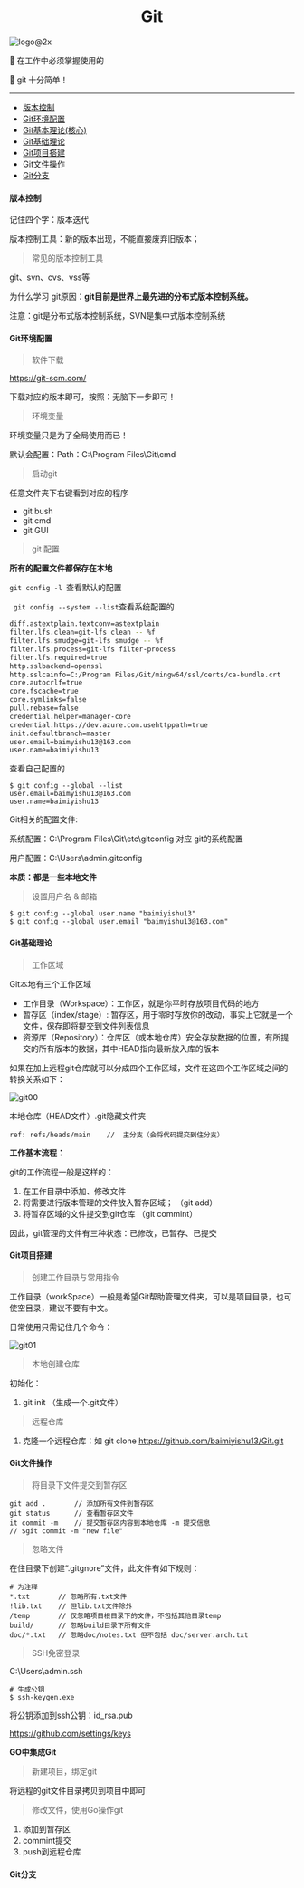 <h1 align=center>Git</h1>

 ![logo@2x](/images/logo%402x.png)

:tada: 在工作中必须掌握使用的

:trident: git 十分简单！

---

- [版本控制](#版本控制)
- [Git环境配置](Git环境配置)
- [Git基本理论(核心)](Git基本理论(核心))
- [Git基础理论](Git基础理论)
- [Git项目搭建](Git项目搭建)
- [Git文件操作](Git文件操作)
- [Git分支](Git分支)

#### 版本控制

记住四个字：版本迭代

版本控制工具：新的版本出现，不能直接废弃旧版本；

> 常见的版本控制工具

git、svn、cvs、vss等

为什么学习 git原因：**git目前是世界上最先进的分布式版本控制系统。**

注意：git是分布式版本控制系统，SVN是集中式版本控制系统

#### Git环境配置

> 软件下载

https://git-scm.com/

下载对应的版本即可，按照：无脑下一步即可！

> 环境变量

环境变量只是为了全局使用而已！

默认会配置：Path：C:\Program Files\Git\cmd

> 启动git

任意文件夹下右键看到对应的程序

+ git bush
+ git cmd
+ git GUI

> git 配置

**所有的配置文件都保存在本地**

 `git config -l `查看默认的配置

` git config --system --list`查看系统配置的

```sh
diff.astextplain.textconv=astextplain
filter.lfs.clean=git-lfs clean -- %f
filter.lfs.smudge=git-lfs smudge -- %f
filter.lfs.process=git-lfs filter-process
filter.lfs.required=true
http.sslbackend=openssl
http.sslcainfo=C:/Program Files/Git/mingw64/ssl/certs/ca-bundle.crt
core.autocrlf=true
core.fscache=true
core.symlinks=false
pull.rebase=false
credential.helper=manager-core
credential.https://dev.azure.com.usehttppath=true
init.defaultbranch=master
user.email=baimyishu13@163.com
user.name=baimiyishu13
```

查看自己配置的

```SH
$ git config --global --list
user.email=baimyishu13@163.com
user.name=baimiyishu13
```

Git相关的配置文件:

系统配置：‪C:\Program Files\Git\etc\gitconfig	对应 git的系统配置

用户配置：‪C:\Users\admin\.gitconfig

**本质：都是一些本地文件**



> 设置用户名 & 邮箱

```SH
$ git config --global user.name "baimiyishu13"
$ git config --global user.email "baimyishu13@163.com"
```



#### Git基础理论

> 工作区域

Git本地有三个工作区域

+ 工作目录（Workspace）：工作区，就是你平时存放项目代码的地方
+ 暂存区（index/stage）: 暂存区，用于零时存放你的改动，事实上它就是一个文件，保存即将提交到文件列表信息
+ 资源库（Repository）：仓库区（或本地仓库）安全存放数据的位置，有所提交的所有版本的数据，其中HEAD指向最新放入库的版本

如果在加上远程git仓库就可以分成四个工作区域，文件在这四个工作区域之间的转换关系如下：

![git00](/images/image-20221114181426826.png)

本地仓库（HEAD文件）.git隐藏文件夹

```
ref: refs/heads/main	//  主分支（会将代码提交到住分支）
```



**工作基本流程：**

git的工作流程一般是这样的：

1. 在工作目录中添加、修改文件
2. 将需要进行版本管理的文件放入暂存区域；   （git add）
3. 将暂存区域的文件提交到git仓库                      （git commint）

因此，git管理的文件有三种状态：已修改，已暂存、已提交



#### Git项目搭建

> 创建工作目录与常用指令

工作目录（workSpace）一般是希望Git帮助管理文件夹，可以是项目目录，也可使空目录，建议不要有中文。

日常使用只需记住几个命令：

![git01](/images/image-20221114175940379.png)

> 本地创建仓库

初始化：

1. git init （生成一个.git文件）

> 远程仓库

1. 克隆一个远程仓库：如 git clone https://github.com/baimiyishu13/Git.git



#### Git文件操作

> 将目录下文件提交到暂存区

```
git add .		// 添加所有文件到暂存区
git status		// 查看暂存区文件
it commit -m	// 提交暂存区内容到本地仓库 -m 提交信息
// $git commit -m "new file"

```

> 忽略文件

在住目录下创建“.gitgnore”文件，此文件有如下规则：

```SH
# 为注释
*.txt		// 忽略所有.txt文件
!lib.txt	// 但lib.txt文件除外
/temp		// 仅忽略项目根目录下的文件，不包括其他目录temp
build/		// 忽略build目录下所有文件
doc/*.txt   // 忽略doc/notes.txt 但不包括 doc/server.arch.txt
```

> SSH免密登录

C:\Users\admin\.ssh

```
# 生成公钥
$ ssh-keygen.exe
```

将公钥添加到ssh公钥：id_rsa.pub

https://github.com/settings/keys



**GO中集成Git**

> 新建项目，绑定git 

将远程的git文件目录拷贝到项目中即可

> 修改文件，使用Go操作git

1. 添加到暂存区
2. commint提交
3. push到远程仓库



#### Git分支

